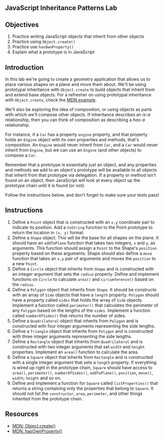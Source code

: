 JavaScript Inheritance Patterns Lab
---

## Objectives

1. Practice writing JavaScript objects that inherit from other objects
2. Practice using `Object.create()`
3. Practice use `hasOwnProperty()`
4. Explain what a prototype is in JavaScript

## Introduction

In this lab we're going to create a geometry application that allows us
to place various shapes on a plane and move them about. We'll be using
prototypal inheritance with `Object.create` to build objects that inherit from and extend
base objects. For a refresher on using prototypal inheritance with
`Object.create`, check the [MDN example](https://developer.mozilla.org/en-US/docs/Web/JavaScript/Reference/Global_Objects/Object/create).

We'll also be exploring the idea of *composition*, or using objects as
parts with which we'll compose other objects. If inheritance describes
an *is-a* relationship, then you can think of composition as describing
a *has-a* relationship.

For instance, if a `Car` has a property `engine` property, and that
property holds an `Engine` object with its own properties and methods,
that's composition. An `Engine` would never inherit from `Car`, and a
`Car` would never inherit from `Engine`, but we can use an `Engine` (and
other objects) to compose a `Car`.

Remember that a prototype is essentially just an object, and any
properties and methods we add to an object's prototype will be available
to all objects that inherit from that prototype via delegation. If a
property or method isn't found on an object, then JavaScript will look
at every object up the prototype chain until it is found (or not).

Follow the instructions below, and don't forget to make sure your tests
pass!

## Instructions

1. Define a `Point` object that is constructed with an `x,y` coordinate
   pair to indicate its position. Add a `toString` function to the Point
prototype to return the location in `(x, y)` format.
2. Define a `Shape` object. This will be the base for all shapes on the
   plane. It should have an `addToPlane` function that takes two
integers, `x` and `y`, as arguments. This function should assign a `Point`
to the Shape's `position` property based on these arguments. Shape
should also define a `move` function that takes an `x,y` pair of
arguments and moves the `position` to a new `Point`.
3. Define a `Circle` object that inherits from `Shape` and is
   constructed with an integer argument that sets the `radius` property.
Define and implement functions on `Circle` to calculate `area()` and
`circumference()` based on the `radius`.
4. Define a `Polygon` object that inherits from `Shape`. It should be
   constructe with an array of `Side` objects that have a `length`
property. `Polygon` should have a property called `sides` that holds the
array of `Side` objects. Implement a function called `perimeter()` that
calculates the perimeter of any `Polygon` based on the lengths of the
`sides`. Implement a function called `numberOfSides()` that returns the
number of sides.
5. Define a `Quadrilateral` object that inherits from `Polygon` and is
   constructed with four integer arguments representing the side
lengths.
6. Define a `Triangle` object that inherits from `Polygon` and is
   constructed with three integer arguments representing the side
lengths.
7. Define a `Rectangle` object that inherits from `Quadrilateral` and is
   constructed with two integer arguments that set `width` and `height`
properties. Implement an `area()` function to calculate the area.
8. Define a `Square` object that inherits from `Rectangle` and is
   constructed with a single integer argument that sets a `length`
property. If everything is wired up right in the prototype chain, `Square` should have access to `area()`, `perimeter()`, `numberOfSides()`, `addToPlane()`, `position`, `move()`, `width`, `height` and so on.
9. Define and implement a function for `Square` called
   `listProperties()` that returns a string containing only the
properties that belong to `Square`. It should not list the
`constructor`, `area`, `perimeter`, and other things inherited from the
prototype chain.

## Resources

- [MDN: Object.create()](https://developer.mozilla.org/en-US/docs/Web/JavaScript/Reference/Global_Objects/Object/create)
- [MDN: hasOwnProperty()](https://developer.mozilla.org/en-US/docs/Web/JavaScript/Reference/Global_Objects/Object/hasOwnProperty)
